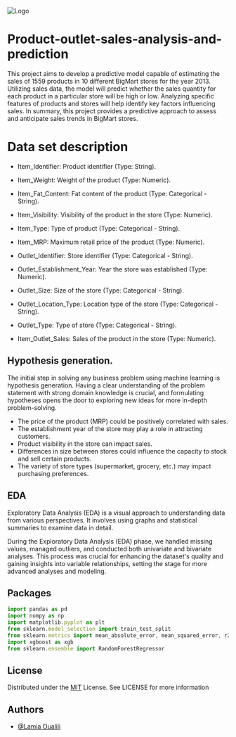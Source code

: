 

![Logo](https://www.leadsquared.com/wp-content/uploads/2021/11/banner-4-3.png)


# Product-outlet-sales-analysis-and-prediction

This project aims to develop a predictive model capable of estimating the sales of 1559 products in 10 different BigMart stores for the year 2013. Utilizing sales data, the model will predict whether the sales quantity for each product in a particular store will be high or low. Analyzing specific features of products and stores will help identify key factors influencing sales. In summary, this project provides a predictive approach to assess and anticipate sales trends in BigMart stores.

# Data set description

  - Item_Identifier: Product identifier (Type: String).

  - Item_Weight: Weight of the product (Type: Numeric).

  - Item_Fat_Content: Fat content of the product (Type: Categorical - String).

 - Item_Visibility: Visibility of the product in the store (Type: Numeric).

 - Item_Type: Type of product (Type: Categorical - String).

 - Item_MRP: Maximum retail price of the product (Type: Numeric).

 - Outlet_Identifier: Store identifier (Type: Categorical - String).

 - Outlet_Establishment_Year: Year the store was established (Type: Numeric).

 - Outlet_Size: Size of the store (Type: Categorical - String).

 - Outlet_Location_Type: Location type of the store (Type: Categorical - String).

 - Outlet_Type: Type of store (Type: Categorical - String).

 - Item_Outlet_Sales: Sales of the product in the store (Type: Numeric).
##  Hypothesis generation. 

The initial step in solving any business problem using machine learning is hypothesis generation. Having a clear understanding of the problem statement with strong domain knowledge is crucial, and formulating hypotheses opens the door to exploring new ideas for more in-depth problem-solving.

   - The price of the product (MRP) could be positively correlated with sales.
   - The establishment year of the store may play a role in attracting customers.
   - Product visibility in the store can impact sales.
   - Differences in size between stores could influence the capacity to stock and sell certain products.
   - The variety of store types (supermarket, grocery, etc.) may impact purchasing preferences.
## EDA

Exploratory Data Analysis (EDA) is a visual approach to understanding data from various perspectives. It involves using graphs and statistical summaries to examine data in detail.

During the Exploratory Data Analysis (EDA) phase, we handled missing values, managed outliers, and conducted both univariate and bivariate analyses. This process was crucial for enhancing the dataset's quality and gaining insights into variable relationships, setting the stage for more advanced analyses and modeling.


## Packages

```javascript
import pandas as pd
import numpy as np
import matplotlib.pyplot as plt
from sklearn.model_selection import train_test_split
from sklearn.metrics import mean_absolute_error, mean_squared_error, r2_score
import xgboost as xgb
from sklearn.ensemble import RandomForestRegressor


```


## License

Distributed under the [MIT](https://choosealicense.com/licenses/mit/) License. See LICENSE for more information 


## Authors

- [@Lamia Oualili](https://github.com/lamiaoua)

